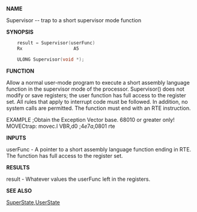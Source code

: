 
**NAME**

Supervisor -- trap to a short supervisor mode function

**SYNOPSIS**

```c
    result = Supervisor(userFunc)
    Rx                   A5

    ULONG Supervisor(void *);

```
**FUNCTION**

Allow a normal user-mode program to execute a short assembly language
function in the supervisor mode of the processor.  Supervisor() does
not modify or save registers; the user function has full access to the
register set.   All rules that apply to interrupt code must be
followed.  In addition, no system calls are permitted.  The function
must end with an RTE instruction.

EXAMPLE
;Obtain the Exception Vector base.  68010 or greater only!
MOVECtrap:      movec.l VBR,d0  ;$4e7a,$0801
rte

**INPUTS**

userFunc - A pointer to a short assembly language function ending
in RTE.  The function has full access to the register set.

**RESULTS**

result   - Whatever values the userFunc left in the registers.

**SEE ALSO**

[SuperState](SuperState),[UserState](UserState)
